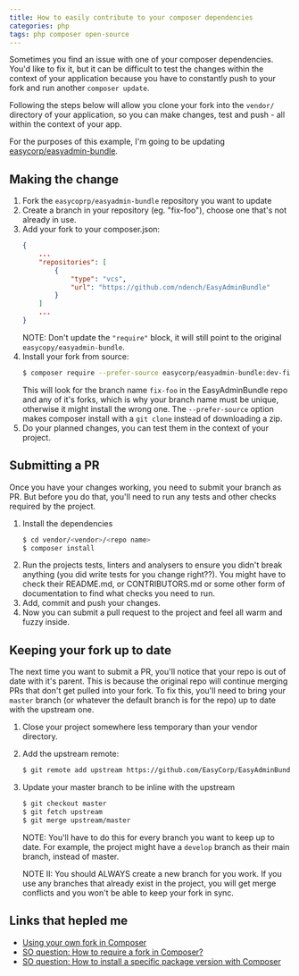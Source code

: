 ```yaml
---
title: How to easily contribute to your composer dependencies
categories: php
tags: php composer open-source
---
```


Sometimes you find an issue with one of your composer dependencies. You'd like to fix it, but it
can be difficult to test the changes within the context of your application because you have to
constantly push to your fork and run another `composer update`.

Following the steps below will allow you clone your fork into the `vendor/` directory of your 
application, so you can make changes, test and push - all within the context of your app.

For the purposes of this example, I'm going to be updating 
[easycorp/easyadmin-bundle](https://github.com/EasyCorp/EasyAdminBundle).


## Making the change

1. Fork the `easycoprp/easyadmin-bundle` repository you want to update
2. Create a branch in your repository (eg. "fix-foo"), choose one that's not already in use.
3. Add your fork to your composer.json:
    ```json
    {
        ...
        "repositories": [
            {
                "type": "vcs",
                "url": "https://github.com/ndench/EasyAdminBundle"
            }
        ]
        ...
    }
    ```
    NOTE: Don't update the `"require"` block, it will still point to the original `easycopy/easyadmin-bundle`.
4. Install your fork from source:
    ```bash
    $ composer require --prefer-source easycorp/easyadmin-bundle:dev-fix-foo
    ```
    This will look for the branch name `fix-foo` in the EasyAdminBundle repo and any of it's forks,
    which is why your branch name must be unique, otherwise it might install the wrong one.
    The `--prefer-source` option makes composer install with a `git clone` instead of downloading
    a zip.
5. Do your planned changes, you can test them in the context of your project.


## Submitting a PR

Once you have your changes working, you need to submit your branch as PR. But before you do that,
you'll need to run any tests and other checks required by the project.

1. Install the dependencies
    ```bash
    $ cd vendor/<vendor>/<repo name>
    $ composer install
    ```
7. Run the projects tests, linters and analysers to ensure you didn't break anything (you did 
    write tests for you change right??). You might have to check their README.md, or 
    CONTRIBUTORS.md or some other form of documentation to find what checks you need to run.
8. Add, commit and push your changes.
9. Now you can submit a pull request to the project and feel all warm and fuzzy inside.


## Keeping your fork up to date

The next time you want to submit a PR, you'll notice that your repo is out of date with it's parent.
This is because the original repo will continue merging PRs that don't get pulled into your fork.
To fix this, you'll need to bring your `master` branch (or whatever the default branch is for the repo)
up to date with the upstream one.

1. Close your project somewhere less temporary than your vendor directory.
2. Add the upstream remote:
    ```bash
    $ git remote add upstream https://github.com/EasyCorp/EasyAdminBundle.git
    ```
3. Update your master branch to be inline with the upstream
    ```bash
    $ git checkout master
    $ git fetch upstream
    $ git merge upstream/master
    ```
    NOTE: You'll have to do this for every branch you want to keep up to date.
    For example, the project might have a `develop` branch as their main branch, instead of master.

    NOTE II: You should ALWAYS create a new branch for you work. If you use any branches that already
    exist in the project, you will get merge conflicts and you won't be able to keep your fork in sync.


## Links that hepled me

* [Using your own fork in Composer](https://snippets.khromov.se/composer-use-your-own-fork-for-a-package/)
* [SO question: How to require a fork in Composer?](https://stackoverflow.com/q/13498519/1393498)
* [SO question: How to install a specific package version with Composer](https://stackoverflow.com/q/40914114/1393498)
